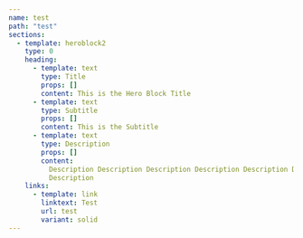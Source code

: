 ```yaml
---
name: test
path: "test"
sections:
  - template: heroblock2
    type: 0
    heading:
      - template: text
        type: Title
        props: []
        content: This is the Hero Block Title
      - template: text
        type: Subtitle
        props: []
        content: This is the Subtitle
      - template: text
        type: Description
        props: []
        content:
          Description Description Description Description Description Description
          Description
    links:
      - template: link
        linktext: Test
        url: test
        variant: solid
---
```

